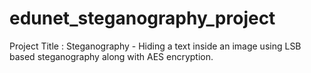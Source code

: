 # edunet_steganography_project
Project Title : Steganography - Hiding a text inside an image using LSB based steganography along with AES encryption. 
